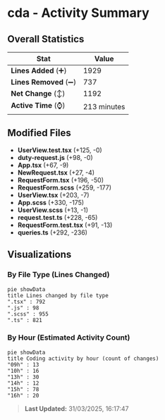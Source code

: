 # cda - Activity Summary 

## Overall Statistics

| Stat                   | Value                                                             |
| ---------------------- | ----------------------------------------------------------------- |
| **Lines Added** (➕)   | 1929                                          |
| **Lines Removed** (➖) | 737                                        |
| **Net Change** (↕)    | 1192                |
| **Active Time** (⌚)   | 213 minutes |


## Modified Files
- **UserView.test.tsx** (+125, -0)
- **duty-request.js** (+98, -0)
- **App.tsx** (+67, -9)
- **NewRequest.tsx** (+27, -4)
- **RequestForm.tsx** (+196, -50)
- **RequestForm.scss** (+259, -177)
- **UserView.tsx** (+203, -7)
- **App.scss** (+330, -175)
- **UserView.scss** (+13, -1)
- **request.test.ts** (+228, -65)
- **RequestForm.test.tsx** (+91, -13)
- **queries.ts** (+292, -236)

## Visualizations

### By File Type (Lines Changed)

```mermaid
pie showData
title Lines changed by file type
".tsx" : 792
".js" : 98
".scss" : 955
".ts" : 821
```

### By Hour (Estimated Activity Count)

```mermaid
pie showData
title Coding activity by hour (count of changes)
"09h" : 13
"10h" : 16
"13h" : 30
"14h" : 12
"15h" : 78
"16h" : 20
```


> **Last Updated:** 31/03/2025, 16:17:47